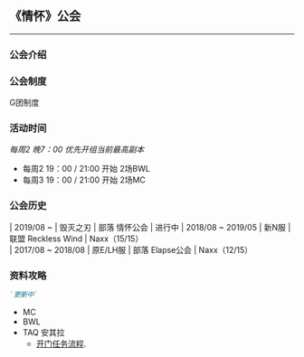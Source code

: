 ## 《情怀》公会
* * *
### 公会介绍



### 公会制度
G团制度

### 活动时间
_每周2 晚7：00 优先开组当前最高副本_

- 每周2 19：00 / 21:00 开始 2场BWL
- 每周3 19：00 / 21:00 开始 2场MC

### 公会历史

 | 2019/08 ~          |  毁灭之刃 | 部落 情怀公会            | 进行中
 | 2018/08 ~ 2019/05  |  新N服    | 联盟 Reckless Wind  | Naxx（15/15）  
 | 2017/08 ~ 2018/08  |  原E/LH服 | 部落 Elapse公会         | Naxx（12/15） 




### 资料攻略
```markdown
`更新中` 
```
- MC
- BWL
- TAQ 安其拉
  - [开门任务流程](./taq-page.html).





